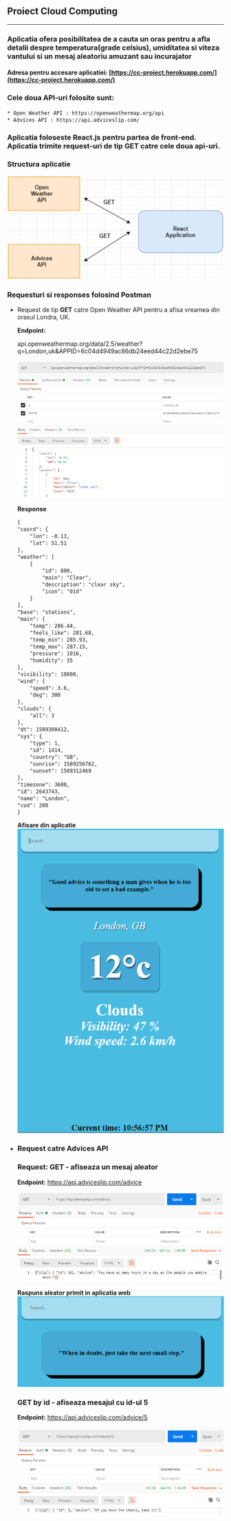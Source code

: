 ## Proiect Cloud Computing
---

### Aplicatia ofera posibilitatea de a cauta un oras pentru a afla detalii despre temperatura(grade celsius), umiditatea si viteza vantului si un mesaj aleatoriu amuzant sau incurajator 

#### Adresa pentru accesare aplicatiei: [https://cc-proiect.herokuapp.com/](https://cc-proiect.herokuapp.com/)

### Cele doua API-uri folosite sunt:

    * Open Weather API : https://openweathermap.org/api
    * Advices API : https://api.adviceslip.com/

### Aplicatia foloseste React.js pentru partea de front-end. Aplicatia trimite request-uri de tip **GET** catre cele doua api-uri.

### Structura aplicatie 

![](/assets/api-structure.png/)

### **Requesturi si responses folosind Postman**

* Request de tip **GET** catre Open Weather API pentru a afisa vreamea din orasul Londra, UK.

    **Endpoint:**  

    api.openweathermap.org/data/2.5/weather?q=London,uk&APPID=6c04d4949ac86db24eed44c22d2ebe75

    ![](/assets/get-weather.PNG/)

    **Response**

    ```
    {
    "coord": {
        "lon": -0.13,
        "lat": 51.51
    },
    "weather": [
        {
            "id": 800,
            "main": "Clear",
            "description": "clear sky",
            "icon": "01d"
        }
    ],
    "base": "stations",
    "main": {
        "temp": 286.44,
        "feels_like": 281.68,
        "temp_min": 285.93,
        "temp_max": 287.15,
        "pressure": 1016,
        "humidity": 35
    },
    "visibility": 10000,
    "wind": {
        "speed": 3.6,
        "deg": 300
    },
    "clouds": {
        "all": 3
    },
    "dt": 1589308412,
    "sys": {
        "type": 1,
        "id": 1414,
        "country": "GB",
        "sunrise": 1589256762,
        "sunset": 1589312469
    },
    "timezone": 3600,
    "id": 2643743,
    "name": "London",
    "cod": 200
    }
    ```

    **Afisare din aplicatie**
    ![](/assets/app-london.PNG)

* ### Request  catre **Advices API** 
    
    ### **Request: GET** - afiseaza un mesaj aleator

    **Endpoint:**   https://api.adviceslip.com/advice

    ![](/assets/getadvice.PNG)

    **Raspuns aleator primit in aplicatia web**
    ![](/assets/advice-app.PNG)

    ### **GET by id** - afiseaza mesajul cu id-ul 5

    **Endpoint:** https://api.adviceslip.com/advice/5  

    ![](/assets/get-advice-by-id.PNG)
